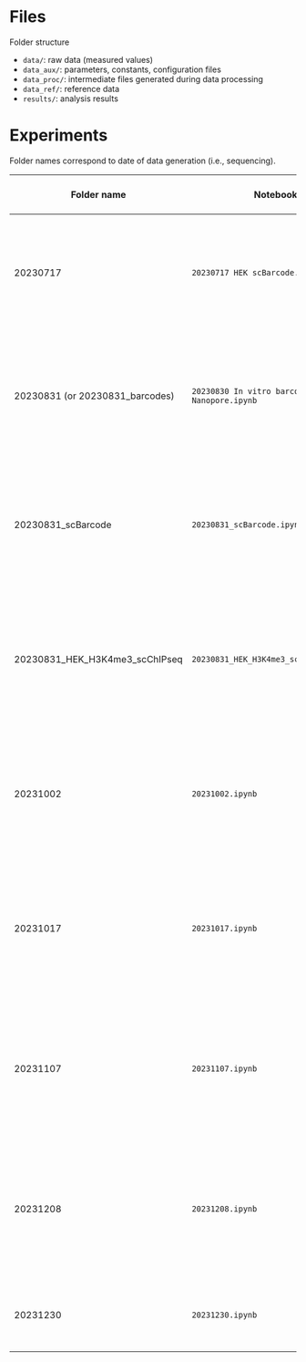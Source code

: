 # Files

Folder structure
- `data/`: raw data (measured values)
- `data_aux/`: parameters, constants, configuration files
- `data_proc/`: intermediate files generated during data processing
- `data_ref/`: reference data
- `results/`: analysis results

# Experiments

Folder names correspond to date of data generation (i.e., sequencing).

| Folder name | Notebook | Experiment name (Benchling) | Description |
| ----------- | -------- | --------------------------- | ----------- |
| 20230717    | `20230717 HEK scBarcode.ipynb` | [2023-06-28 Split-Pool HEK Nuclei](https://benchling.com/s/etr-4FqDoTQiWpBfQlyOBYhz) | Sequencing of barcodes from serial and limiting dilutions of SPRITE Zero (concentration-doubling)-barcoded HEK nuclei |
| 20230831 (or 20230831_barcodes) | `20230830 In vitro barcoding Nanopore.ipynb` | [2023-08-09 DPM ligation to split-pooled oligo](https://benchling.com/s/etr-XcdY7Za2GoVwcRjFEqBF) | Nanopore sequencing of gel-cut ~197 bp and ~250 bp bands of amplified, unblocked barcoded oligo (Oligo + Odd + ER + dA + DPM + Odd + Y) |
| 20230831_scBarcode | `20230831_scBarcode.ipynb` | [2023-08-10 HEK H3K4me3 scChIP-seq](https://benchling.com/s/etr-V1QGaZkTpBrchx0XtlvM) | Sequencing of barcodes from serial dilutions of FACS-sorted singlets and clumps of SPRITE Zero (concentration-doubling)-barcoded HEK nuclei |
| 20230831_HEK_H3K4me3_scChIPseq | `20230831_HEK_H3K4me3_scChIPseq.ipynb` | [2023-08-10 HEK H3K4me3 scChIP-seq](https://benchling.com/s/etr-V1QGaZkTpBrchx0XtlvM) | Sequencing of genomic DNA and barcodes from H3K4me3 ChIP of 1500 flow-sorted singlet SPRITE Zero (concentration-doubling)-barcoded HEK nuclei |
| 20231002 | `20231002.ipynb` | [2023-09-25 Single Cell Barcode Troubleshooting](https://benchling.com/s/etr-fV6EV9txrU2wIEb8MfxX) | Sequencing of barcodes from individual flow-sorted SPRITE Zero (concentration-doubling)-barcoded HEK nuclei, using old SPRITE Zero plates |
| 20231017 | `20231017.ipynb` | [2023-10-09 Single Cell Barcode Troubleshooting, v2](https://benchling.com/s/etr-5fnlp2r3TvdgBXmWeyxQ) | Sequencing of barcodes from individual flow-sorted SPRITE Zero (concentration-doubling)-barcoded HEK nuclei, barcoded using fresh SPRITE Zero tag plates |
| 20231107 | `20231107.ipynb` | [2023-11-02 Single Cell Barcode Troubleshooting, v3](https://benchling.com/s/etr-55XImqxPMe9Y2BOH1EEd) | Sequencing of barcodes from individual flow-sorted HEK nuclei, using high concentration of barcodes with wash steps in between rounds |
| 20231208 | `20231208.ipynb` | [2023-11-29 Single Cell Barcode Troubleshooting, v4 (terminal tag vs. EDTA quench)](https://benchling.com/s/etr-3bKIM8CScL814XrVEUBG) | Sequencing of barcodes from SPRITE Zero-barcoded HEK nuclei, comparing EDTA quench vs. terminal tag ligation between each round of tag ligation |
| 20231230 | `20231230.ipynb` | [2023-12-22 Tag Plate Contamination Test](https://benchling.com/s/etr-Umk5xAsODA8uMRHekEBi) | Test contamination of my SPRITE Zero and NYLigOdd tag plates |